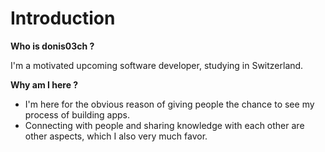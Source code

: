 # Introduction

**Who is donis03ch ?**

I'm a motivated upcoming software developer, studying in Switzerland.

**Why am I here ?**

- I'm here for the obvious reason of giving people the chance to see my process of building apps. 
- Connecting with people and sharing knowledge with each other are other aspects, which I also very much favor.

<!--
**Donis03ch/Donis03ch** is a ✨ _special_ ✨ repository because its `README.md` (this file) appears on your GitHub profile.

Here are some ideas to get you started:

- 🔭 I’m currently working on ...
- 🌱 I’m currently learning ...
- 👯 I’m looking to collaborate on ...
- 🤔 I’m looking for help with ...
- 💬 Ask me about ...
- 📫 How to reach me: ...
- 😄 Pronouns: ...
- ⚡ Fun fact: ...
-->
